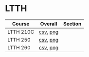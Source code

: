 # LTTH

| Course | Overall | Section |
| ------ | ------- | ------- |
| LTTH 210C | [csv](https://github.com/UCSD-Historical-Enrollment-Data/2025Spring/blob/main/overall/LTTH%20210C.csv), [png](https://raw.githubusercontent.com/UCSD-Historical-Enrollment-Data/2025Spring/main/plot_overall/LTTH%20210C.png) |  |
| LTTH 250 | [csv](https://github.com/UCSD-Historical-Enrollment-Data/2025Spring/blob/main/overall/LTTH%20250.csv), [png](https://raw.githubusercontent.com/UCSD-Historical-Enrollment-Data/2025Spring/main/plot_overall/LTTH%20250.png) |  |
| LTTH 260 | [csv](https://github.com/UCSD-Historical-Enrollment-Data/2025Spring/blob/main/overall/LTTH%20260.csv), [png](https://raw.githubusercontent.com/UCSD-Historical-Enrollment-Data/2025Spring/main/plot_overall/LTTH%20260.png) |  |
